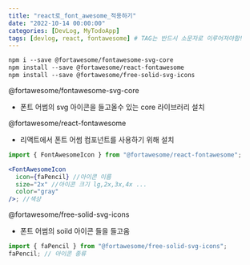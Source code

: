 ```yaml
---
title: "react로_font_awesome_적용하기"
date: "2022-10-14 00:00:00"
categories: [DevLog, MyTodoApp]
tags: [devlog, react, fontawesome] # TAG는 반드시 소문자로 이루어져야함!
---
```


```markdown
npm i --save @fortawesome/fontawesome-svg-core
npm install --save @fortawesome/react-fontawesome
npm install --save @fortawesome/free-solid-svg-icons
```

@fortawesome/fontawesome-svg-core

- 폰트 어썸의 svg 아이콘을 들고올수 있는 core 라이브러리 설치

@fortawesome/react-fontawesome

- 리액트에서 폰트 어썸 컴포넌트를 사용하기 위해 설치

```jsx
import { FontAwesomeIcon } from "@fortawesome/react-fontawesome";

<FontAwesomeIcon
  icon={faPencil} //아이콘 이름
  size="2x" //아이콘 크기 lg,2x,3x,4x ...
  color="gray"
/>; //색상
```

@fortawesome/free-solid-svg-icons

- 폰트 어썸의 soild 아이콘 들을 들고옴

```jsx
import { faPencil } from "@fortawesome/free-solid-svg-icons";
faPencil; // 아이콘 종류
```
